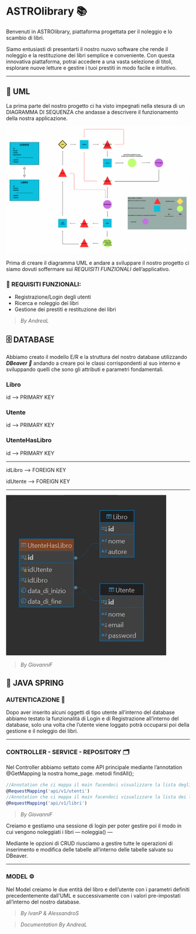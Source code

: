 # ASTROlibrary 📚

Benvenuti in ASTROlibrary, piattaforma progettata per il noleggio e lo scambio di libri.

Siamo entusiasti di presentarti il nostro nuovo software che rende il noleggio e la restituzione dei libri semplice e conveniente. Con questa innovativa piattaforma, potrai accedere a una vasta selezione di titoli, esplorare nuove letture e gestire i tuoi prestiti in modo facile e intuitivo.

---

## **🔗 UML**

La prima parte del nostro progetto ci ha visto impegnati nella stesura di un DIAGRAMMA DI SEQUENZA che andasse a descrivere il funzionamento della nostra applicazione.

![image.png](image.png)

Prima di creare il diagramma UML e andare a sviluppare il nostro progetto ci siamo dovuti soffermare sui *REQUISITI FUNZIONALI* dell’applicativo.

### 🔧 REQUISITI FUNZIONALI:

- Registrazione/Login degli utenti
- Ricerca e noleggio dei libri
- Gestione dei prestiti e restituzione dei libri

> *By AndreaL*
> 

## 🗄️ DATABASE

Abbiamo creato il modello E/R e la struttura del nostro database utilizzando ***DBeaver 🦫*** andando a creare poi le classi corrispondenti al suo interno e sviluppando quelli che sono gli attributi e parametri fondamentali.

### Libro

id —> PRIMARY KEY

### Utente

id —> PRIMARY KEY

### UtenteHasLibro

id —> PRIMARY KEY

---

idLibro —> FOREIGN KEY

idUtente —> FOREIGN KEY

---

![image.png](fcce80ec-d2e0-437d-9d52-527fc5b36d3a.png)

> *By GiovanniF*
> 

## 👾 JAVA SPRING

### AUTENTICAZIONE 🔐

Dopo aver inserito alcuni oggetti di tipo utente all’interno del database abbiamo testato la funzionalità di Login e di Registrazione all’interno del database, solo una volta che l’utente viene loggato potrà occuparsi poi della gestione e il noleggio dei libri.

---

### CONTROLLER - SERVICE - REPOSITORY 🗂

Nel Controller abbiamo settato come API principale mediante l’annotation @GetMapping la nostra home_page.
metodi findAll();


```jsx
//Annotation che ci mappa il main facendoci visualizzare la lista degli utenti
@RequestMapping('api/v1/utenti')
//Annotation che ci mappa il main facendoci visualizzare la lista dei libri
@RequestMapping('api/v1/libri')
```
> *By GiovanniF*
> 


Creiamo e gestiamo una sessione di login per poter gestire poi il modo in cui vengono noleggiati i libri — noleggia() — 

Mediante le opzioni di CRUD riusciamo a gestire tutte le operazioni di inserimento e modifica delle tabelle all’interno delle tabelle salvate su DBeaver.

---

### MODEL ⚙️

Nel Model creiamo le due entità del libro e dell’utente con i parametri definiti precedentemente dall’UML e successivamente con i valori pre-impostati all’interno del nostro database.

> *By IvanP & AlessandroS*
> 

> *Documentation By AndreaL*
>
